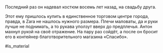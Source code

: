 Последний раз он надевал костюм восемь лет назад, на свадьбу друга. 

Этот ему пришлось купить в единственное торговом центре города, правда, в Zara не нашлось нужного размера. Плечи маловаты, да и руки лучше не поднимать, а то рукава уползут вверх до предплечья. Антон махнул рукой на своё отражение. На пару раз сойдёт, а после он бросит его в контейнер благотворительного магазина «Спасибо».



#is_material